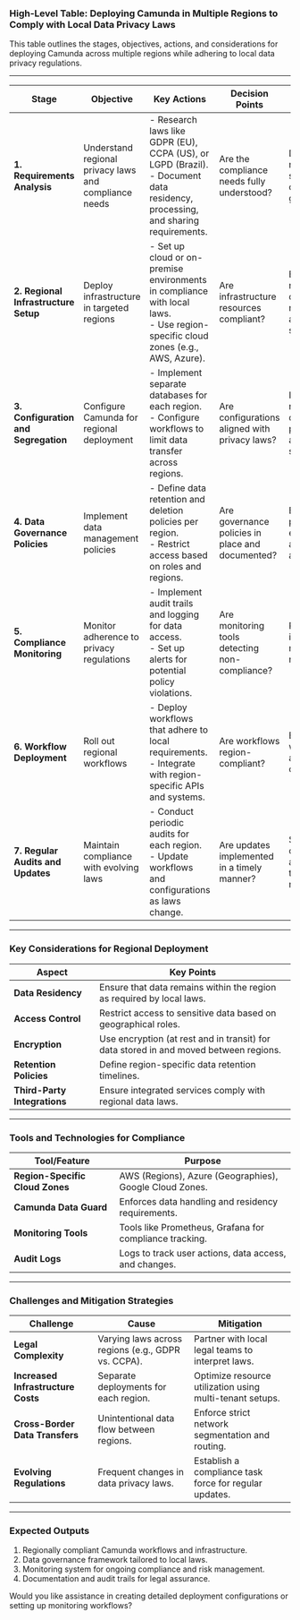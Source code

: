### **High-Level Table: Deploying Camunda in Multiple Regions to Comply with Local Data Privacy Laws**

This table outlines the stages, objectives, actions, and considerations for deploying Camunda across multiple regions while adhering to local data privacy regulations.

---

| **Stage**                | **Objective**                                | **Key Actions**                                                   | **Decision Points**                            | **Outcome**                                     |
|--------------------------|---------------------------------------------|------------------------------------------------------------------|------------------------------------------------|------------------------------------------------|
| **1. Requirements Analysis** | Understand regional privacy laws and compliance needs | - Research laws like GDPR (EU), CCPA (US), or LGPD (Brazil). <br> - Document data residency, processing, and sharing requirements. | Are the compliance needs fully understood?     | Define region-specific compliance guidelines.   |
| **2. Regional Infrastructure Setup** | Deploy infrastructure in targeted regions | - Set up cloud or on-premise environments in compliance with local laws. <br> - Use region-specific cloud zones (e.g., AWS, Azure). | Are infrastructure resources compliant?        | Ensure regional data residency and security.    |
| **3. Configuration and Segregation** | Configure Camunda for regional deployment | - Implement separate databases for each region. <br> - Configure workflows to limit data transfer across regions. | Are configurations aligned with privacy laws?  | Isolate regional data processing and storage.   |
| **4. Data Governance Policies** | Implement data management policies         | - Define data retention and deletion policies per region. <br> - Restrict access based on roles and regions. | Are governance policies in place and documented? | Ensure policies are enforceable and auditable.  |
| **5. Compliance Monitoring** | Monitor adherence to privacy regulations     | - Implement audit trails and logging for data access. <br> - Set up alerts for potential policy violations. | Are monitoring tools detecting non-compliance? | Proactively identify and mitigate risks.        |
| **6. Workflow Deployment**   | Roll out regional workflows                  | - Deploy workflows that adhere to local requirements. <br> - Integrate with region-specific APIs and systems. | Are workflows region-compliant?                | Ensure workflows are fully operational.         |
| **7. Regular Audits and Updates** | Maintain compliance with evolving laws      | - Conduct periodic audits for each region. <br> - Update workflows and configurations as laws change. | Are updates implemented in a timely manner?    | Sustain compliance and adapt to new regulations.|

---

### **Key Considerations for Regional Deployment**

| **Aspect**                 | **Key Points**                                                                 |
|----------------------------|-------------------------------------------------------------------------------|
| **Data Residency**         | Ensure that data remains within the region as required by local laws.         |
| **Access Control**         | Restrict access to sensitive data based on geographical roles.                |
| **Encryption**             | Use encryption (at rest and in transit) for data stored in and moved between regions. |
| **Retention Policies**     | Define region-specific data retention timelines.                             |
| **Third-Party Integrations** | Ensure integrated services comply with regional data laws.                   |

---

### **Tools and Technologies for Compliance**

| **Tool/Feature**              | **Purpose**                                       |
|-------------------------------|--------------------------------------------------|
| **Region-Specific Cloud Zones** | AWS (Regions), Azure (Geographies), Google Cloud Zones. |
| **Camunda Data Guard**         | Enforces data handling and residency requirements.|
| **Monitoring Tools**           | Tools like Prometheus, Grafana for compliance tracking. |
| **Audit Logs**                 | Logs to track user actions, data access, and changes. |

---

### **Challenges and Mitigation Strategies**

| **Challenge**                   | **Cause**                                           | **Mitigation**                                    |
|---------------------------------|---------------------------------------------------|-------------------------------------------------|
| **Legal Complexity**            | Varying laws across regions (e.g., GDPR vs. CCPA). | Partner with local legal teams to interpret laws.|
| **Increased Infrastructure Costs** | Separate deployments for each region.              | Optimize resource utilization using multi-tenant setups. |
| **Cross-Border Data Transfers** | Unintentional data flow between regions.           | Enforce strict network segmentation and routing. |
| **Evolving Regulations**        | Frequent changes in data privacy laws.             | Establish a compliance task force for regular updates.|

---

### **Expected Outputs**

1. Regionally compliant Camunda workflows and infrastructure.  
2. Data governance framework tailored to local laws.  
3. Monitoring system for ongoing compliance and risk management.  
4. Documentation and audit trails for legal assurance.  

Would you like assistance in creating detailed deployment configurations or setting up monitoring workflows?